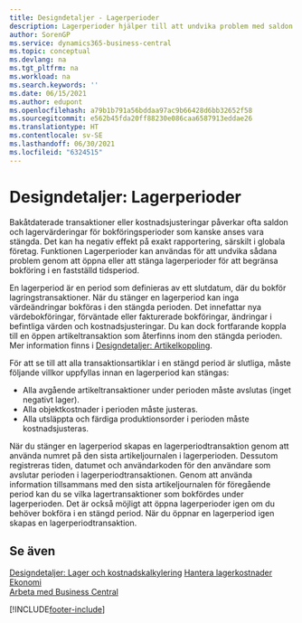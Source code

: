 ```yaml
---
title: Designdetaljer - Lagerperioder
description: Lagerperioder hjälper till att undvika problem med saldon och lagervärderingar genom att öppna eller att stänga lagerperioder för att begränsa bokföring i en fastställd tidsperiod.
author: SorenGP
ms.service: dynamics365-business-central
ms.topic: conceptual
ms.devlang: na
ms.tgt_pltfrm: na
ms.workload: na
ms.search.keywords: ''
ms.date: 06/15/2021
ms.author: edupont
ms.openlocfilehash: a79b1b791a56bddaa97ac9b66428d6bb32652f58
ms.sourcegitcommit: e562b45fda20ff88230e086caa6587913eddae26
ms.translationtype: HT
ms.contentlocale: sv-SE
ms.lasthandoff: 06/30/2021
ms.locfileid: "6324515"
---
```

# <a name="design-details-inventory-periods"></a>Designdetaljer: Lagerperioder
Bakåtdaterade transaktioner eller kostnadsjusteringar påverkar ofta saldon och lagervärderingar för bokföringsperioder som kanske anses vara stängda. Det kan ha negativ effekt på exakt rapportering, särskilt i globala företag. Funktionen Lagerperioder kan användas för att undvika sådana problem genom att öppna eller att stänga lagerperioder för att begränsa bokföring i en fastställd tidsperiod.  

 En lagerperiod är en period som definieras av ett slutdatum, där du bokför lagringstransaktioner. När du stänger en lagerperiod kan inga värdeändringar bokföras i den stängda perioden. Det innefattar nya värdebokföringar, förväntade eller fakturerade bokföringar, ändringar i befintliga värden och kostnadsjusteringar. Du kan dock fortfarande koppla till en öppen artikeltransaktion som återfinns inom den stängda perioden. Mer information finns i [Designdetaljer: Artikelkoppling](design-details-item-application.md).  

 För att se till att alla transaktionsartiklar i en stängd period är slutliga, måste följande villkor uppfyllas innan en lagerperiod kan stängas:  

-   Alla avgående artikeltransaktioner under perioden måste avslutas (inget negativt lager).  
-   Alla objektkostnader i perioden måste justeras.  
-   Alla utsläppta och färdiga produktionsorder i perioden måste kostnadsjusteras.  

 När du stänger en lagerperiod skapas en lagerperiodtransaktion genom att använda numret på den sista artikeljournalen i lagerperioden. Dessutom registreras tiden, datumet och användarkoden för den användare som avslutar perioden i lagerperiodtransaktionen. Genom att använda information tillsammans med den sista artikeljournalen för föregående period kan du se vilka lagertransaktioner som bokfördes under lagerperioden. Det är också möjligt att öppna lagerperioder igen om du behöver bokföra i en stängd period. När du öppnar en lagerperiod igen skapas en lagerperiodtransaktion.  

## <a name="see-also"></a>Se även  
 [Designdetaljer: Lager och kostnadskalkylering](design-details-inventory-costing.md) [Hantera lagerkostnader](finance-manage-inventory-costs.md) [Ekonomi](finance.md)  
 [Arbeta med Business Central](ui-work-product.md)


[!INCLUDE[footer-include](includes/footer-banner.md)]